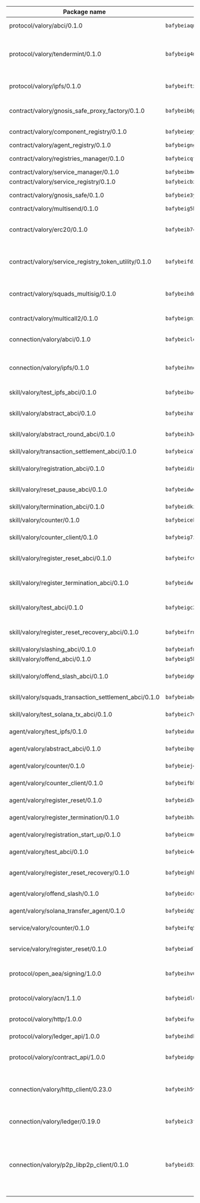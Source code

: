 | Package name                                                  | Package hash                                                  | Description                                                                                                                |
| ------------------------------------------------------------- | ------------------------------------------------------------- | -------------------------------------------------------------------------------------------------------------------------- |
| protocol/valory/abci/0.1.0                                    | `bafybeiaqmp7kocbfdboksayeqhkbrynvlfzsx4uy4x6nohywnmaig4an7u` | A protocol for ABCI requests and responses.                                                                                |
| protocol/valory/tendermint/0.1.0                              | `bafybeig4mi3vmlv5zpbjbfuzcgida6j5f2nhrpedxicmrrfjweqc5r7cra` | A protocol for communication between two AEAs to share tendermint configuration details.                                   |
| protocol/valory/ipfs/0.1.0                                    | `bafybeiftxi2qhreewgsc5wevogi7yc5g6hbcbo4uiuaibauhv3nhfcdtvm` | A protocol specification for IPFS requests and responses.                                                                  |
| contract/valory/gnosis_safe_proxy_factory/0.1.0               | `bafybeib6podeifufgmawvicm3xyz3uaplbcrsptjzz4unpseh7qtcpar74` | Gnosis Safe proxy factory (GnosisSafeProxyFactory) contract                                                                |
| contract/valory/component_registry/0.1.0                      | `bafybeiepywewigowj533f55orx7oys3kk5lgdc247p2267scqfyp4gnqle` | Component registry contract                                                                                                |
| contract/valory/agent_registry/0.1.0                          | `bafybeignghdk7oqvyg722gz66tbuj2vj4vkatguj4b6lf5fqzqxkktcke4` | Agent registry contract                                                                                                    |
| contract/valory/registries_manager/0.1.0                      | `bafybeicqf5y3kj42ow45hjcmnglose5n7bwpm2zl3ufuuevou24ewmgbde` | Registries Manager contract                                                                                                |
| contract/valory/service_manager/0.1.0                         | `bafybeibmqewfh5wnayopneyv4vx35n5k7loavzmcazyevntdoskw7vasom` | Service Manager contract                                                                                                   |
| contract/valory/service_registry/0.1.0                        | `bafybeicbxmbzt757lbmyh6762lrkcrp3oeum6dk3z7pvosixasifsk6xlm` | Service Registry contract                                                                                                  |
| contract/valory/gnosis_safe/0.1.0                             | `bafybeie3y6bpzpza4z4prv3ium44yb2jbvhd2nblqga5mgslypvbxb6azi` | Gnosis Safe (GnosisSafeL2) contract                                                                                        |
| contract/valory/multisend/0.1.0                               | `bafybeig5byt5urg2d2bsecufxe5ql7f4mezg3mekfleeh32nmuusx66p4y` | MultiSend contract                                                                                                         |
| contract/valory/erc20/0.1.0                                   | `bafybeib7ctk3deleyxayrqvropewefr2muj4kcqe3t3wscak25bjmxnqwe` | The scaffold contract scaffolds a contract to be implemented by the developer.                                             |
| contract/valory/service_registry_token_utility/0.1.0          | `bafybeifdia2y5546tvk6xzxeaqzf2n5n7dutj2hdzbgenxohaqhjtnjqm4` | The scaffold contract scaffolds a contract to be implemented by the developer.                                             |
| contract/valory/squads_multisig/0.1.0                         | `bafybeihdmsv6o2oatzpns7gny4msmhioxbqs2iq5jnxbq2rsm3hoaxmwsa` | The scaffold contract scaffolds a contract to be implemented by the developer.                                             |
| contract/valory/multicall2/0.1.0                              | `bafybeigni3f2oecz6f3k5mjrwtcahtinvcyvylxcjp3nucb2x7rhc72bl4` | The MakerDAO multicall2 contract.                                                                                          |
| connection/valory/abci/0.1.0                                  | `bafybeiclexb6cnsog5yjz2qtvqyfnf7x5m7tpp56hblhk3pbocbvgjzhze` | connection to wrap communication with an ABCI server.                                                                      |
| connection/valory/ipfs/0.1.0                                  | `bafybeihndk6hohj3yncgrye5pw7b7w2kztj3avby5u5mfk2fpjh7hqphii` | A connection responsible for uploading and downloading files from IPFS.                                                    |
| skill/valory/test_ipfs_abci/0.1.0                             | `bafybeibu44xmkgyijpak75jf5in2nnm2yjuplcp2vcxwfhebwxkihw2peq` | IPFS e2e testing application.                                                                                              |
| skill/valory/abstract_abci/0.1.0                              | `bafybeihat4giyc4bz6zopvahcj4iw53356pbtwfn7p4d5yflwly2qhahum` | The abci skill provides a template of an ABCI application.                                                                 |
| skill/valory/abstract_round_abci/0.1.0                        | `bafybeih3enhagoql7kzpeyzzu2scpkif6y3ubakpralfnwxcvxexdyvy5i` | abstract round-based ABCI application                                                                                      |
| skill/valory/transaction_settlement_abci/0.1.0                | `bafybeica7rn2ejbuzogbnpwnsvhoym4xmdpgrfsqtbczi6sivio5jkm64u` | ABCI application for transaction settlement.                                                                               |
| skill/valory/registration_abci/0.1.0                          | `bafybeidimn5gtmkwumnyuoit53eow3asv5sda3aksy74z6a4jsruc6dqhe` | ABCI application for common apps.                                                                                          |
| skill/valory/reset_pause_abci/0.1.0                           | `bafybeidw4mbx3os3hmv7ley7b3g3gja7ydpitr7mxbjpwzxin2mzyt5yam` | ABCI application for resetting and pausing app executions.                                                                 |
| skill/valory/termination_abci/0.1.0                           | `bafybeidkza6ui4eqabu2brpcp2xizjsnb7bjrb3ccqk2tjpbgxs622o7u4` | Termination skill.                                                                                                         |
| skill/valory/counter/0.1.0                                    | `bafybeicekk2if6ogp5qgdpu3wa2vwo7s4errxljzjyxepyjwvpvwentqyu` | The ABCI Counter application example.                                                                                      |
| skill/valory/counter_client/0.1.0                             | `bafybeig7ilg6vpcctmnusgvl7y5oxjtrrmwkfduj5p4swuwph72oclwm3i` | A client for the ABCI counter application.                                                                                 |
| skill/valory/register_reset_abci/0.1.0                        | `bafybeifc6svoe3lgr6rjlzzssqfyaajp5niauhdn7bxnygtopp3vxvrhty` | ABCI application for dummy skill that registers and resets                                                                 |
| skill/valory/register_termination_abci/0.1.0                  | `bafybeidwrr4jeckymbhb3bz4md66m2wyme5nlbna6qm5zvebnyrcec3xeq` | ABCI application for dummy skill that registers and resets                                                                 |
| skill/valory/test_abci/0.1.0                                  | `bafybeigc2lnjiq47jhvnprmtta2yi4xc4tmrugmk7z7wycjekwcqys6vfe` | ABCI application for testing the ABCI connection.                                                                          |
| skill/valory/register_reset_recovery_abci/0.1.0               | `bafybeifrmwjbmkix47cogbmietz5unklvywpvwhzxewwqfklbccvb2pcp4` | ABCI application for dummy skill that registers and resets                                                                 |
| skill/valory/slashing_abci/0.1.0                              | `bafybeiafmqsipogi2rrd6jk42pmiv6i6hvr3gvby3vajvtxsckbf5ymrvu` | Slashing skill.                                                                                                            |
| skill/valory/offend_abci/0.1.0                                | `bafybeig5hcgcqec76focx53wfo2v3uqqduw3drm7lscmijhiyyy2xcib4u` | Offend ABCI application.                                                                                                   |
| skill/valory/offend_slash_abci/0.1.0                          | `bafybeidg67yilc5i2r2uvd2paqlww42knw22477axp7zo4ese4eo5lb6cm` | ABCI application used in order to test the slashing abci                                                                   |
| skill/valory/squads_transaction_settlement_abci/0.1.0         | `bafybeiabgkbxamx5bbbtp4z2al63hs5kwfp5nbyt2yxlurquaprawymvii` | ABCI application for transaction settlement.                                                                               |
| skill/valory/test_solana_tx_abci/0.1.0                        | `bafybeic7ud5uz3coxj7r633kkinykwioofui352i5djgdmhzpjrzhezaqy` | SOLANA e2e testing application.                                                                                            |
| agent/valory/test_ipfs/0.1.0                                  | `bafybeidumzefjciiseav6ac6xaq6cciuytfykvqpyfjyafr5l2vgmzsmku` | Agent for testing the ABCI connection.                                                                                     |
| agent/valory/abstract_abci/0.1.0                              | `bafybeibqu53hn2tx7ddfjffwlypbaoyskgxqnrmok7jhlimty42afd5ybu` | The abstract ABCI AEA - for testing purposes only.                                                                         |
| agent/valory/counter/0.1.0                                    | `bafybeiej4s56e32fbuvail3oygkodko26m7sw7ao4s7sl6spbpki7cvvdm` | The ABCI Counter example as an AEA                                                                                         |
| agent/valory/counter_client/0.1.0                             | `bafybeifbkzeh33xfftgeo7pefmutam2jbsouw63iklry3f6tjxnf76iqfu` | The ABCI Counter example as an AEA                                                                                         |
| agent/valory/register_reset/0.1.0                             | `bafybeid3qfzihur7i3esdhq4aubeximixfdbk75uv6i3t2qoh3artzm5ca` | Register reset to replicate Tendermint issue.                                                                              |
| agent/valory/register_termination/0.1.0                       | `bafybeibhahvuvaol6bcsbenmzt3ghlvi5miuaehfvdobzuc65mhs5pkuve` | Register terminate to test the termination feature.                                                                        |
| agent/valory/registration_start_up/0.1.0                      | `bafybeicmubkh7kkmnqln2hvcwibuvv55icjexlwmemyfxocjbxrsw3b7ee` | Registration start-up ABCI example.                                                                                        |
| agent/valory/test_abci/0.1.0                                  | `bafybeic4q5ifruuy7q2fr4bsppluahyjtqtqy5jzhm4pq2ml3ztojaymn4` | Agent for testing the ABCI connection.                                                                                     |
| agent/valory/register_reset_recovery/0.1.0                    | `bafybeighb5glwmfkzj5f23utsd5va7qadwpzhqpajn4teve55oqla6r3oi` | Agent to showcase hard reset as a recovery mechanism.                                                                      |
| agent/valory/offend_slash/0.1.0                               | `bafybeidcuns5t4b5pj5hfnlizbatonqyhi7q5l3kvpv2nyvmnwnzsgackq` | Offend and slash to test the slashing feature.                                                                             |
| agent/valory/solana_transfer_agent/0.1.0                      | `bafybeidq5577nl3yjykjuheonfktpqpedokqlq445notfx4jpw7aoy3xim` | Register terminate to test the termination feature.                                                                        |
| service/valory/counter/0.1.0                                  | `bafybeifq5pyoceqcnogzypjvfhcfbr7nzo4y56kk4cf6ovozw2t65pfpdu` | A set of agents incrementing a counter                                                                                     |
| service/valory/register_reset/0.1.0                           | `bafybeiadl4wlwxnslud4vl7wx3pwuyvlzkyfvyga6hgorferpix2abfoce` | Test and debug tendermint reset mechanism.                                                                                 |
| protocol/open_aea/signing/1.0.0                               | `bafybeihv62fim3wl2bayavfcg3u5e5cxu3b7brtu4cn5xoxd6lqwachasi` | A protocol for communication between skills and decision maker.                                                            |
| protocol/valory/acn/1.1.0                                     | `bafybeidluaoeakae3exseupaea4i3yvvk5vivyt227xshjlffywwxzcxqe` | The protocol used for envelope delivery on the ACN.                                                                        |
| protocol/valory/http/1.0.0                                    | `bafybeifugzl63kfdmwrxwphrnrhj7bn6iruxieme3a4ntzejf6kmtuwmae` | A protocol for HTTP requests and responses.                                                                                |
| protocol/valory/ledger_api/1.0.0                              | `bafybeihdk6psr4guxmbcrc26jr2cbgzpd5aljkqvpwo64bvaz7tdti2oni` | A protocol for ledger APIs requests and responses.                                                                         |
| protocol/valory/contract_api/1.0.0                            | `bafybeidgu7o5llh26xp3u3ebq3yluull5lupiyeu6iooi2xyymdrgnzq5i` | A protocol for contract APIs requests and responses.                                                                       |
| connection/valory/http_client/0.23.0                          | `bafybeih5vzo22p2umhqo52nzluaanxx7kejvvpcpdsrdymckkyvmsim6gm` | The HTTP_client connection that wraps a web-based client connecting to a RESTful API specification.                        |
| connection/valory/ledger/0.19.0                               | `bafybeic3ft7l7ca3qgnderm4xupsfmyoihgi27ukotnz7b5hdczla2enya` | A connection to interact with any ledger API and contract API.                                                             |
| connection/valory/p2p_libp2p_client/0.1.0                     | `bafybeid3xg5k2ol5adflqloy75ibgljmol6xsvzvezebsg7oudxeeolz7e` | The libp2p client connection implements a tcp connection to a running libp2p node as a traffic delegate to send/receive envelopes to/from agents in the DHT. |
